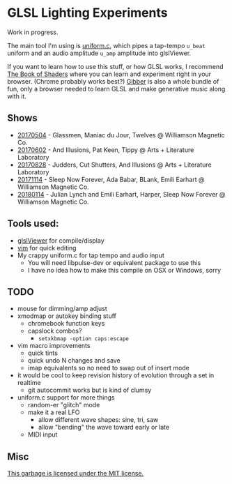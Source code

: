 # GLSL Lighting Experiments

Work in progress.

The main tool I'm using is [uniform.c](uniform.c), which pipes a tap-tempo
`u_beat` uniform and an audio amplitude `u_amp` amplitude into 
glslViewer.

If you want to learn how to use this stuff, or how GLSL works, I recommend 
[The Book of Shaders](https://thebookofshaders.com/) where you can learn and 
experiment right in your browser. (Chrome probably works best?) 
[Gibber](http://gibber.cc/) is also a whole bundle of fun, only a browser 
needed to learn GLSL and make generative music along with it.

## Shows

- [20170504](shows/20170504) - Glassmen, Maniac du Jour, Twelves @ Williamson Magnetic Co.
- [20170602](shows/20170602) - And Illusions, Pat Keen, Tippy @ Arts + Literature Laboratory
- [20170828](shows/20170828) - Judders, Cut Shutters, And Illusions @ Arts + Literature Laboratory
- [20171114](shows/20171114) - Sleep Now Forever, Ada Babar, BLank, Emili Earhart @ Williamson Magnetic Co.
- [20180114](shows/20180114) - Julian Lynch and Emili Earhart, Harper, Sleep Now Forever @ Williamson Magnetic Co.

## Tools used:

- [glslViewer](https://github.com/patriciogonzalezvivo/glslViewer) for compile/display
- [vim](http://www.vim.org/) for quick editing
- My crappy uniform.c for tap tempo and audio input
  - You will need libpulse-dev or equivalent package to use this
  - I have no idea how to make this compile on OSX or Windows, sorry

## TODO

- mouse for dimming/amp adjust
- xmodmap or autokey binding stuff 
  - chromebook function keys 
  - capslock combos?
    - `setxkbmap -option caps:escape`
- vim macro improvements
  - quick tints
  - quick undo N changes and save 
  - imap equivalents so no need to swap out of insert mode
- it would be cool to keep revision history of evolution through a set in realtime 
  - git autocommit works but is kind of clumsy
- uniform.c support for more things
  - random-er "glitch" mode
  - make it a real LFO
    - allow different wave shapes: sine, tri, saw
    - allow "bending" the wave toward early or late
  - MIDI input

## Misc 

[This garbage is licensed under the MIT license.](LICENSE)

